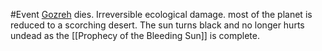#Event 
[Gozreh](https://2e.aonprd.com/Deities.aspx?ID=284) dies. Irreversible ecological damage. most of the planet is reduced to a scorching desert.
The sun turns black and no longer hurts undead as the [[Prophecy of the Bleeding Sun]] is complete.